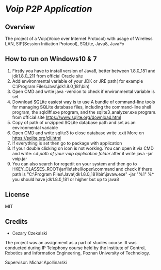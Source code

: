 # *Voip P2P Application*

Overview
- 
The project of a Voip(Voice over Internet Protocol) with usage of Wireless LAN, SIP(Session Initiation Protocol), SQLite, Java8, JavaFx 

How to run on Windows10 & 7
-
1. Firstly you have to install version of Java8, better between 1.8.0_181 and jdk1.8.0_211 from official Oracle site
2. Add environmental variable of your JDK or JRE path( for example C:\Program Files\Java\jdk1.8.0_181\bin)
2. Open CMD and wrtie java -version to check if environmental variable is set
4. Download SQLite easiest way is to use A bundle of command-line tools for managing SQLite database files, including the command-line shell program, the sqldiff.exe program, and the sqlite3_analyzer.exe program.
                  from official site https://www.sqlite.org/download.html
5. Copy of path of unzipped SQLite database path and set as an environmental variable
6. Open CMD and write sqlite3
 to close database write .exit
More on https://sqlite.org/cli.html
8. If everything is set then go to package with application
7. If your double clicking on icon is not working. You can open it via CMD and write: 
cd _path of your voip application folder_ 
after it write
java -jar voip.jar
8. You can also search for regedit on your system and then go to HKEY_CLASSES_ROOT\jarfile\shell\open\command and check if there path is "C:\Program Files\Java\jdk1.8.0_181\bin\javaw.exe" -jar "%1" %*
you should have jdk1.8.0_181 or higher but up to java8

License
-
MIT

Credits
-
* Cezary Czekalski


The project was an assignment as a part of studies course. It was conducted during IP Telephony course held by the
Institute of Control, Robotics and Information Engineering, Poznan University of Technology.

Supervisor: Michał Apollinarski